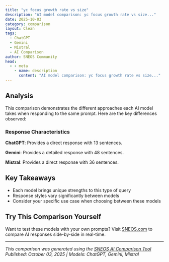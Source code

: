 ```yaml
---
title: "yc focus growth rate vs size"
description: "AI model comparison: yc focus growth rate vs size..."
date: 2025-10-03
category: comparison
layout: Clean
tags:
  - ChatGPT
  - Gemini
  - Mistral
  - AI Comparison
author: SNEOS Community
head:
  - - meta
    - name: description
      content: "AI model comparison: yc focus growth rate vs size..."
---
```


<ChatComparison
  title="yc focus growth rate vs size"
  prompt="yc focus growth rate vs size"
  :responses='{"ChatGPT": "It looks like you\u0027re asking about the relationship between \u0022YC focus growth rate vs size.\u0022 I want to make sure I understand your request correctly. Are you referring to:\n\n1. **YC (Y Combinator) startups** and how their growth rate compares relative to their size?\n2. Some other context where \u0022YC\u0022 means something different?\n3. A specific company, metric, or dataset involving \u0022focus,\u0022 \u0022growth rate,\u0022 and \u0022size\u0022?\n\nCould you please provide a bit more detail or clarify your question? For example:\n- Are you asking for a general explanation?\n- A specific analysis or graph?\n- Examples of YC companies and their growth metrics?\n\nThis will help me provide a precise and helpful response!", "Gemini": "Okay, let\u0027s break down the relationship between YC (Y Combinator) focus, growth rate, and size of a startup. This is a critical dynamic for understanding how YC-backed companies often operate.\n\n**The Core Idea: Speed \u0026 Focused Execution**\n\nYC fundamentally prioritizes **rapid growth** above almost everything else, at least in the early stages. This growth is achieved through extremely focused execution. Here\u0027s how it all ties together:\n\n* **Focus is a Prerequisite for Growth (Early On):** YC pushes startups to find a very specific, well-defined problem and build a minimum viable product (MVP) that solves it exceptionally well for a niche market. This laser-like focus is *essential* for achieving that early growth. Trying to do too much, be too broad, or serve too many customers at once is a common startup killer.\n\n* **Growth Validates Focus:** If a startup *can* achieve rapid growth by focusing on a specific niche, it provides strong validation that they\u0027re solving a real problem, that their product resonates, and that there\u0027s a potential market. This early validation is crucial for raising subsequent funding rounds and scaling the business.\n\n* **The Focus Can (and Often Should) Expand Later:** While intense focus is critical in the early stages, YC-backed companies that succeed often need to broaden their focus *eventually*. This could mean expanding to new customer segments, adding new features, or even exploring entirely new product lines. However, this expansion is typically done *after* they\u0027ve established a strong foothold in their initial market and have a proven track record of growth.\n\n* **Growth Dictates Size:** High growth allows the company to acquire more capital (either through revenue generation or fundraising), hire more staff, and thus rapidly increase the size of the company. The higher the growth, the larger the company becomes.\n\n**How YC Influences Focus and Growth:**\n\n* **Limited Resources:** YC provides relatively small amounts of seed funding ($500,000 for 7% equity as of 2024). This forces startups to be incredibly resourceful and prioritize the most impactful activities.\n* **Intense Coaching and Mentorship:** YC\u0027s partners and mentors actively push startups to define their key metrics, track their progress rigorously, and iterate quickly based on data. They constantly challenge startups to simplify their product and focus on what truly moves the needle.\n* **Demo Day Pressure:** Demo Day, where startups pitch to hundreds of investors, creates a strong incentive to show impressive growth. A compelling growth story is the most effective way to attract investor interest and raise follow-on funding.\n* **Network Effects:** YC fosters a strong community where startups share advice, learn from each other\u0027s experiences, and hold each other accountable. This peer pressure and collective knowledge often helps startups stay focused and maintain a high growth trajectory.\n* **KPI-Driven Culture:** YC emphasizes data-driven decision-making. Startups are encouraged to identify their key performance indicators (KPIs) and track them religiously. This helps them understand what\u0027s working and what\u0027s not, and to make adjustments accordingly. Common YC-favored metrics are things like weekly growth rate, customer acquisition cost (CAC), customer lifetime value (LTV), and conversion rates.\n\n**The Trade-offs:**\n\n* **Potential for Premature Scaling:** The relentless focus on growth can sometimes lead to startups scaling too quickly before they\u0027ve fully validated their product or business model. This can result in inefficiencies, churn, and ultimately, failure.\n* **Missing Opportunities:** A very narrow focus can sometimes cause startups to miss out on potentially valuable opportunities in adjacent markets or with slightly different customer segments.\n* **Burnout:** The pressure to maintain a high growth rate can be incredibly stressful and lead to burnout among founders and early employees.\n* **\u0022Growth at All Costs\u0022 Mentality:** In some cases, the emphasis on growth can lead startups to prioritize short-term gains over long-term sustainability or ethical considerations. For example, employing overly aggressive sales tactics or neglecting customer support.\n\n**Examples (Illustrative):**\n\n* **Dropbox:** Started with a hyper-focused solution: \u0022The easiest way to store and share files online.\u0022 They didn\u0027t try to build a full-fledged office suite or enterprise collaboration platform at first. They solved a single, painful problem very well. Later, they expanded their features and target audience.\n* **Airbnb:** Initially focused on providing affordable housing for attendees of conferences and events. They focused on a very specific niche within the broader travel market. Later, they expanded to a wider range of accommodations and travel experiences.\n\n**In Summary:**\n\nIn the YC context:\n\n* **Focus is a *driver* of early growth.** It\u0027s how startups achieve traction and validate their ideas.\n* **Growth is a *measure* of success.** It\u0027s how YC and investors evaluate the potential of a startup.\n* **Size is a *consequence* of sustained growth.** Successful YC companies grow quickly and therefore become large, but the growth comes first.\n\nIt\u0027s a dynamic relationship that\u0027s central to the YC philosophy and the way many of their portfolio companies operate. The goal is to find a very focused problem, solve it exceptionally well, and then scale rapidly based on the resulting growth. Over time, that focus can expand as the company matures and identifies new opportunities.\n", "Mistral": "When considering the growth rate versus the size of a company, particularly in the context of Y Combinator (YC) and its focus, it\u0027s important to understand the dynamics at play. YC is known for accelerating startups and helping them achieve rapid growth. Here are some key points to consider:\n\n### Growth Rate\n1. **Early-Stage Focus**: YC typically focuses on early-stage startups, where the growth rate is often the primary metric of success. These startups are looking to validate their business model, achieve product-market fit, and scale quickly.\n2. **Traction**: For early-stage companies, demonstrating a high growth rate can be crucial for attracting investors and securing funding. This is often measured in terms of user acquisition, revenue growth, or other key performance indicators (KPIs).\n3. **Rapid Iteration**: Startups in YC are encouraged to iterate quickly, test hypotheses, and pivot if necessary. This rapid experimentation can lead to high growth rates if the startup finds a winning formula.\n\n### Size\n1. **Scalability**: As a startup grows, it needs to ensure that its operations, infrastructure, and team can scale effectively. This involves not just increasing revenue but also managing costs, maintaining quality, and ensuring customer satisfaction.\n2. **Sustainability**: Larger companies often focus on sustainability and long-term growth rather than just rapid expansion. This might involve optimizing processes, reducing costs, and ensuring a stable revenue stream.\n3. **Market Position**: Larger companies may have a more established market position, which can provide stability but also limit the potential for explosive growth. They might focus on incremental improvements and expanding into new markets.\n\n### Balancing Growth Rate and Size\n1. **Transition Phases**: Startups that graduate from YC often go through different phases. Initially, they focus on rapid growth to establish themselves. As they grow, they need to balance this growth with sustainability and scalability.\n2. **Investment and Funding**: Early-stage startups might prioritize growth rate to attract investors, while larger companies might focus on size and stability to maintain investor confidence and secure larger rounds of funding.\n3. **Strategic Decisions**: Companies need to make strategic decisions about when to focus on growth rate versus size. This can depend on market conditions, competitive landscape, and internal capabilities.\n\n### Examples\n- **Early-Stage Startup**: A startup in YC might aim for a 100% year-over-year growth rate in revenue or user acquisition. This rapid growth is essential for proving the concept and attracting early investors.\n- **Mid-Stage Company**: As the company grows, it might aim for a 50% growth rate while also focusing on optimizing operations and ensuring sustainability.\n- **Established Company**: A larger, more established company might aim for a 10-20% growth rate, focusing on maintaining market share, expanding into new markets, and ensuring long-term stability.\n\n### Conclusion\nYC\u0027s focus on growth rate is particularly relevant for early-stage startups looking to validate their business model and attract investors. As companies grow, they need to balance this rapid growth with sustainability and scalability, focusing on size and stability. The key is to understand the phase the company is in and make strategic decisions accordingly."}' 
  published-date="21:05"
/>

## Analysis

This comparison demonstrates the different approaches each AI model takes when responding to the same prompt. Here are the key differences observed:

### Response Characteristics

**ChatGPT**: Provides a direct response with 13 sentences. 

**Gemini**: Provides a detailed response with 48 sentences. 

**Mistral**: Provides a direct response with 36 sentences. 

## Key Takeaways

- Each model brings unique strengths to this type of query
- Response styles vary significantly between models
- Consider your specific use case when choosing between these models

## Try This Comparison Yourself

Want to test these models with your own prompts? Visit [SNEOS.com](https://sneos.com) to compare AI responses side-by-side in real-time.

---

*This comparison was generated using the [SNEOS AI Comparison Tool](https://sneos.com)*
*Published: October 03, 2025 | Models: ChatGPT, Gemini, Mistral*
